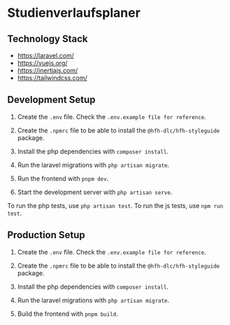 # Studienverlaufsplaner

## Technology Stack

-   https://laravel.com/
-   https://vuejs.org/
-   https://inertiajs.com/
-   https://tailwindcss.com/

## Development Setup

1. Create the `.env` file. Check the `.env.example file for reference`.

2. Create the `.npmrc` file to be able to install the `@hfh-dlc/hfh-styleguide` package.

3. Install the php dependencies with `composer install`.

4. Run the laravel migrations with `php artisan migrate`.

5. Run the frontend with `pnpm dev`.

6. Start the development server with `php artisan serve`.

To run the php tests, use `php artisan test`.
To run the js tests, use `npm run test`.

## Production Setup

1. Create the `.env` file. Check the `.env.example file for reference`.

2. Create the `.npmrc` file to be able to install the `@hfh-dlc/hfh-styleguide` package.

3. Install the php dependencies with `composer install`.

4. Run the laravel migrations with `php artisan migrate`.

5. Build the frontend with `pnpm build`.
